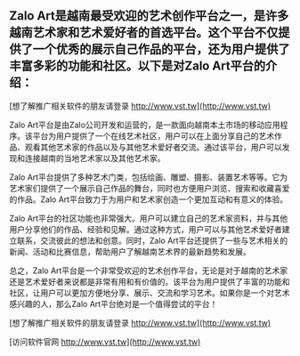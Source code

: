 ## **Zalo Art是越南最受欢迎的艺术创作平台之一，是许多越南艺术家和艺术爱好者的首选平台。这个平台不仅提供了一个优秀的展示自己作品的平台，还为用户提供了丰富多彩的功能和社区。以下是对Zalo Art平台的介绍：**

[想了解推广相关软件的朋友请登录 http://www.vst.tw](http://www.vst.tw)

Zalo Art平台是由Zalo公司开发和运营的，是一款面向越南本土市场的移动应用程序。该平台为用户提供了一个在线艺术社区，用户可以在上面分享自己的艺术作品、观看其他艺术家的作品以及与其他艺术爱好者交流。通过该平台，用户可以发现和连接越南的当地艺术家以及其他艺术家。

Zalo Art平台提供了多种艺术门类，包括绘画、雕塑、摄影、装置艺术等等。它为艺术家们提供了一个展示自己作品的舞台，同时也方便用户浏览、搜索和收藏喜爱的作品。Zalo Art平台致力于为用户和艺术家创造一个更加互动和有意义的体验。

Zalo Art平台的社区功能也非常强大。用户可以建立自己的艺术家资料，并与其他用户分享他们的作品、经验和见解。通过这种方式，用户可以与其他艺术爱好者建立联系，交流彼此的想法和创意。同时，Zalo Art平台还提供了一些与艺术相关的新闻、活动和比赛信息，帮助用户了解越南艺术界的最新趋势和发展。

总之，Zalo Art平台是一个非常受欢迎的艺术创作平台，无论是对于越南的艺术家还是艺术爱好者来说都是非常有用和有价值的。该平台为用户提供了丰富的功能和社区，让用户可以更加方便地分享、展示、交流和学习艺术。如果你是一个对艺术感兴趣的人，那么Zalo Art平台绝对是一个值得尝试的平台！

[想了解推广相关软件的朋友请登录 http://www.vst.tw](http://www.vst.tw)


[访问软件官网 http://www.vst.tw](http://www.vst.tw)
